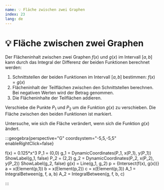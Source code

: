 ```yaml
---
name: 💡 Fläche zwischen zwei Graphen
index: 23
lang: de
---
```


# 💡 Fläche zwischen zwei Graphen

Der Flächeninhalt zwischen zwei Graphen $f(x)$ und $g(x)$ im Intervall $[a,b]$ kann durch das Integral der Differenz der beiden Funktionen berechnet werden:

1. Schnittstellen der beiden Funktionen im Intervall $[a,b]$ bestimmen: $f(x) = g(x)$
2. Flächeninhalt der Teilflächen zwischen den Schnittstellen berechnen. Bei negativen Werten wird der Betrag genommen.
3. Die Flächeninhalte der Teilflächen addieren.

Verschiebe die Punkte $P_1$ und $P_2$ um die Funktion $g(x)$ zu verschieben. Die Fläche zwischen den beiden Funktionen ist markiert.

Untersuche, wie sich die Fläche verändert, wenn sich die Funktion $g(x)$ ändert.

:::geogebra{perspective="G" coordsystem="-5,5,-5,5" enableRightClick=false}

f(x) = 0.125*x^3
P_1 = (0,0)
g_1 = DynamicCoordinates(P_1, x(P_1), y(P_1))
ShowLabel(g_1, false)
P_2 = (2,2)
g_2 = DynamicCoordinates(P_2, x(P_2), y(P_2))
ShowLabel(g_2, false)
g(x) = Line(g_1, g_2)
p = {Intersect(f(x), g(x))}
a = x(Element(p,1))
b = x(Element(p,2))
c = x(Element(p,3))
A_1 = IntegralBetween(g, f, a, b)
A_2 = IntegralBetween(g, f, b, c)

:::